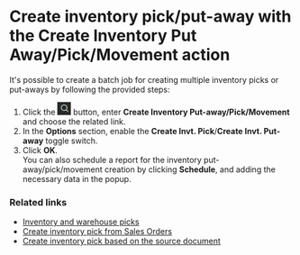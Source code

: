# Create inventory pick/put-away with the Create Inventory Put Away/Pick/Movement action

It's possible to create a batch job for creating multiple inventory picks or put-aways by following the provided steps:

1. Click the ![Lightbulb that opens the Tell Me feature](../../images/Icons/Lightbulb_icon.png "Tell Me what you want to do") button, enter **Create Inventory Put-away/Pick/Movement** and choose the related link.
2. In the **Options** section, enable the **Create Invt. Pick**/**Create Invt. Put-away** toggle switch. 
3. Click **OK**.    
   You can also schedule a report for the inventory put-away/pick/movement creation by clicking **Schedule**, and adding the necessary data in the popup. 

### Related links

- [Inventory and warehouse picks](../explanation/inventory_warehouse_pick.md)
- [Create inventory pick from Sales Orders](create_inventory_pick_sales_order.md)
- [Create inventory pick based on the source document](create_inventory_pick.md)
